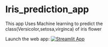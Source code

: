 # Iris_prediction_app

This app Uses Machine learning to predict the class(Versicolor,setosa,virginca) of iris flower

Launch the web app:
[![Streamlit App](https://static.streamlit.io/badges/streamlit_badge_black_white.svg)](https://houseloan-innh91fehs.streamlit.app)

